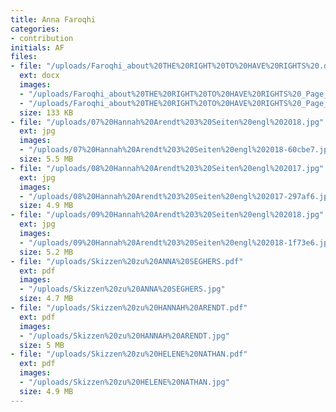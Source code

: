 ```yaml
---
title: Anna Faroqhi
categories:
- contribution
initials: AF
files:
- file: "/uploads/Faroqhi_about%20THE%20RIGHT%20TO%20HAVE%20RIGHTS%20.docx"
  ext: docx
  images:
  - "/uploads/Faroqhi_about%20THE%20RIGHT%20TO%20HAVE%20RIGHTS%20_Page_1.jpg"
  - "/uploads/Faroqhi_about%20THE%20RIGHT%20TO%20HAVE%20RIGHTS%20_Page_2.jpg"
  size: 133 KB
- file: "/uploads/07%20Hannah%20Arendt%203%20Seiten%20engl%202018.jpg"
  ext: jpg
  images:
  - "/uploads/07%20Hannah%20Arendt%203%20Seiten%20engl%202018-60cbe7.jpg"
  size: 5.5 MB
- file: "/uploads/08%20Hannah%20Arendt%203%20Seiten%20engl%202017.jpg"
  ext: jpg
  images:
  - "/uploads/08%20Hannah%20Arendt%203%20Seiten%20engl%202017-297af6.jpg"
  size: 4.9 MB
- file: "/uploads/09%20Hannah%20Arendt%203%20Seiten%20engl%202018.jpg"
  ext: jpg
  images:
  - "/uploads/09%20Hannah%20Arendt%203%20Seiten%20engl%202018-1f73e6.jpg"
  size: 5.2 MB
- file: "/uploads/Skizzen%20zu%20ANNA%20SEGHERS.pdf"
  ext: pdf
  images:
  - "/uploads/Skizzen%20zu%20ANNA%20SEGHERS.jpg"
  size: 4.7 MB
- file: "/uploads/Skizzen%20zu%20HANNAH%20ARENDT.pdf"
  ext: pdf
  images:
  - "/uploads/Skizzen%20zu%20HANNAH%20ARENDT.jpg"
  size: 5 MB
- file: "/uploads/Skizzen%20zu%20HELENE%20NATHAN.pdf"
  ext: pdf
  images:
  - "/uploads/Skizzen%20zu%20HELENE%20NATHAN.jpg"
  size: 4.9 MB
---
```


